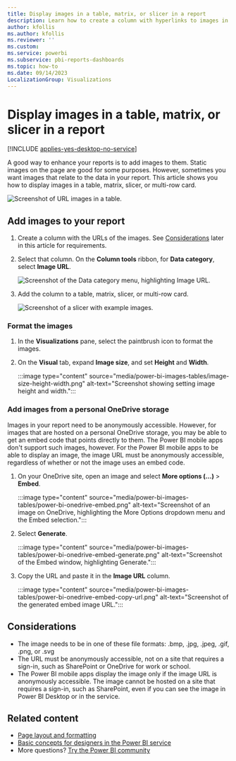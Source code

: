 ```yaml
---
title: Display images in a table, matrix, or slicer in a report
description: Learn how to create a column with hyperlinks to images in Power BI Desktop. Then, in either Power BI Desktop or the Power BI service, add those hyperlinks to a report table, matrix, slicer, or multi-row card to display the image.
author: kfollis
ms.author: kfollis
ms.reviewer: ''
ms.custom:
ms.service: powerbi
ms.subservice: pbi-reports-dashboards
ms.topic: how-to
ms.date: 09/14/2023
LocalizationGroup: Visualizations
---
```

# Display images in a table, matrix, or slicer in a report

[!INCLUDE [applies-yes-desktop-no-service](../includes/applies-yes-desktop-no-service.md)]

A good way to enhance your reports is to add images to them. Static images on the page are good for some purposes. However, sometimes you want images that relate to the data in your report. This article shows you how to display images in a table, matrix, slicer, or multi-row card.

![Screenshot of URL images in a table.](media/power-bi-images-tables/power-bi-url-images-table.png)

## Add images to your report

1. Create a column with the URLs of the images. See [Considerations](#considerations) later in this article for requirements.

1. Select that column. On the **Column tools** ribbon, for **Data category**, select **Image URL**.

    ![Screenshot of the Data category menu, highlighting Image URL.](media/power-bi-images-tables/power-bi-set-url-image.png)

1. Add the column to a table, matrix, slicer, or multi-row card.

    ![Screenshot of a slicer with example images.](media/power-bi-images-tables/power-bi-url-images-slicer.png)

### Format the images

1. In the **Visualizations** pane, select the paintbrush icon to format the images. 
1. On the **Visual** tab, expand **Image size**, and set **Height** and **Width**.

    :::image type="content" source="media/power-bi-images-tables/image-size-height-width.png" alt-text="Screenshot showing setting image height and width.":::

### Add images from a personal OneDrive storage

Images in your report need to be anonymously accessible. However, for images that are hosted on a personal OneDrive storage, you may be able to get an embed code that points directly to them. The Power BI mobile apps don't support such images, however. For the Power BI mobile apps to be able to display an image, the image URL must be anonymously accessible, regardless of whether or not the image uses an embed code.

1. On your OneDrive site, open an image and select **More options (...)** > **Embed**.

    :::image type="content" source="media/power-bi-images-tables/power-bi-onedrive-embed.png" alt-text="Screenshot of an image on OneDrive, highlighting the More Options dropdown menu and the Embed selection.":::

1. Select **Generate**.

    :::image type="content" source="media/power-bi-images-tables/power-bi-onedrive-embed-generate.png" alt-text="Screenshot of the Embed window, highlighting Generate.":::

1. Copy the URL and paste it in the **Image URL** column.

    :::image type="content" source="media/power-bi-images-tables/power-bi-onedrive-embed-copy-url.png" alt-text="Screenshot of the generated embed image URL.":::

## Considerations

- The image needs to be in one of these file formats: .bmp, .jpg, .jpeg, .gif, .png, or .svg
- The URL must be anonymously accessible, not on a site that requires a sign-in, such as SharePoint or OneDrive for work or school.
- The Power BI mobile apps display the image only if the image URL is anonymously accessible. The image cannot be hosted on a site that requires a sign-in, such as SharePoint, even if you can see the image in Power BI Desktop or in the service.

## Related content

* [Page layout and formatting](/training/modules/visuals-in-power-bi/12-formatting)
* [Basic concepts for designers in the Power BI service](../fundamentals/service-basic-concepts.md)
* More questions? [Try the Power BI community](https://community.powerbi.com/)
